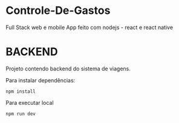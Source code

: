 # Controle-De-Gastos

Full Stack web e mobile App feito com nodejs - react e react native

# BACKEND

Projeto contendo backend do sistema de viagens.

Para instalar dependências:

```
npm install
```

Para executar local

```
npm run dev
```
